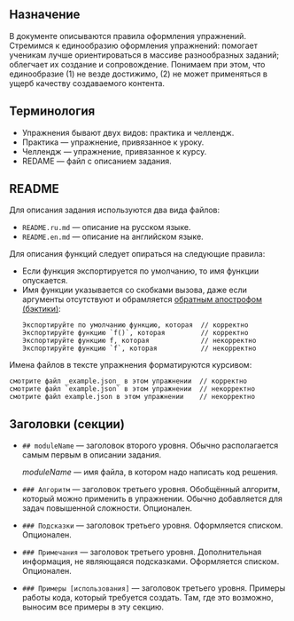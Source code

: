 ## Назначение

В документе описываются правила оформления упражнений. Стремимся к единообразию оформления упражнений: помогает ученикам лучше ориентироваться в массиве разнообразных заданий; облегчает их создание и сопровождение. Понимаем при этом, что единообразие (1) не везде достижимо, (2) не может применяться в ущерб качеству создаваемого контента.

## Терминология

* Упражнения бывают двух видов: практика и челлендж.
* Практика — упражнение, привязанное к уроку.
* Челлендж — упражнение, привязанное к курсу.
* REDAME — файл с описанием задания.

## README

Для описания задания используются два вида файлов:

* `README.ru.md` — описание на русском языке.
* `README.en.md` — описание на английском языке.

Для описания функций следует опираться на следующие правила:
* Если функция экспортируется по умолчанию, то имя функции опускается.
* Имя функции указывается со скобками вызова, даже если аргументы отсутствуют и обрамляется [обратным апострофом (бэктики)](https://ru.wikipedia.org/wiki/Машинописный_обратный_апостроф):
  ```
  Экспортируйте по умолчанию функцию, которая  // корректно
  Экспортируйте функцию `f()`, которая         // корректно
  Экспортируйте функцию f, которая             // некорректно
  Экспортируйте функцию `f`, которая           // некорректно
  ```

Имена файлов в тексте упражнения форматируются курсивом:
  ```
  смотрите файл _example.json_ в этом упражнении  // корректно
  смотрите файл `example.json` в этом упражнении  // некорректно
  смотрите файл example.json в этом упражнении    // некорректно
  ```

## Заголовки (секции)

* `## moduleName` — заголовок второго уровня. Обычно располагается самым первым в описании задания.

   _moduleName_ — имя файла, в котором надо написать код решения.

* `### Алгоритм` — заголовок третьего уровня. Обобщённый алгоритм, который можно применить в упражнении. Обычно добавляется для задач повышенной сложности. Опционален.

* `### Подсказки` — заголовок третьего уровня. Оформляется списком. Опционален.

* `### Примечания` — заголовок третьего уровня. Дополнительная информация, не являющаяся подсказками. Оформляется списком. Опционален.

* `### Примеры [использования]` — заголовок третьего уровня. Примеры работы кода, который требуется создать. Там, где это возможно, выносим все примеры в эту секцию.
